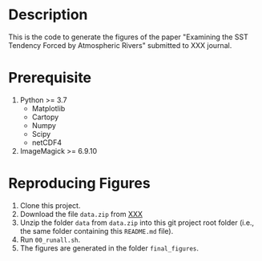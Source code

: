 # Description
This is the code to generate the figures of the paper "Examining the SST Tendency Forced by Atmospheric Rivers" submitted to XXX journal.

# Prerequisite

1. Python >= 3.7
    - Matplotlib
    - Cartopy
    - Numpy
    - Scipy
    - netCDF4
2. ImageMagick >= 6.9.10

# Reproducing Figures

1. Clone this project.
2. Download the file `data.zip` from [XXX](http://XXX)
3. Unzip the folder `data` from `data.zip` into this git project root folder (i.e., the same folder containing this `README.md` file).
4. Run `00_runall.sh`.
5. The figures are generated in the folder `final_figures`.
